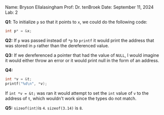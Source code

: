 Name: Bryson Ellalasingham
Prof: Dr. tenBroek
Date: September 11, 2024
Lab: 2

**Q1**: To initialize `p` so that it points to `x`, we could do the following code:
```c
int p* = &x;
```

**Q2:** If `p` was passed instead of `*p` to `printf` it would print the address that was stored in `p` rather than the dereferenced value.

**Q3:** If we dereferenced a pointer that had the value of `NULL`, I would imagine it would either throw an error or it would print null in the form of an address.

**Q4:**  
```c
int *v = &t;
printf("%d\n", *v);
```
If `int *v = &t;` was ran it would attempt to set the `int` value of `v` to the address of `t`, which wouldn't work since the types do not match.

**Q5:** 
`sizeof(int)`is `4`.
`sizeof(3.14)` is `8`.